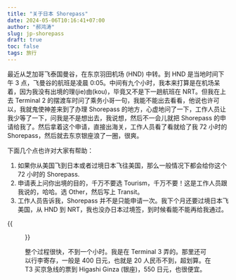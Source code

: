 ```yaml
---
title: "关于日本 Shorepass"
date: 2024-05-06T10:16:41+07:00
author: "郝鸿涛"
slug: jp-shorepass
draft: true
toc: false
tags: 旅行
---
```

最近从芝加哥飞泰国曼谷，在东京羽田机场 (HND) 中转。到 HND 是当地时间下午 3 点，飞曼谷的航班是凌晨 0:05。中间有九个小时，我本来打算是在机场呆着，因为我没有出境的理(jie)由(kou)，毕竟又不是下一趟航班在 NRT。但我在上去 Terminal 2 的摆渡车时问了乘务小哥一句，我能不能出去看看，他说也许可以，我就鬼使神差来到了办理 Shorepass 的地方，心虚地问了一下，工作人员让我少等了一下，问我是不是想出去，我说想，然后不一会儿就把 Shorepass 的申请给我了。然后拿着这个申请，直接出海关，工作人员看了看就给了我 72 小时的 Shorepass，然后就去东京银座浪了一圈，很爽。


下面几个点也许对大家有帮助：
 1. 如果你从美国飞到日本或者过境日本飞往美国，那么一般情况下都会给你这个 72 小时的 Shorepass.
 2. 申请表上问你出境的目的，千万不要选 Tourism，千万不要！这是工作人员跟我说的，哈哈。选 Other，然后写上 Transit。
 3. 工作人员告诉我，Shorepass 并不是只能申请一次。我下个月还要过境日本飞美国，从 HND 到 NRT，我也没办日本过境签，到时候看能不能再给我通过。

{{<figure src="/media/cnblog/hnd.png" title="京急线到东京银座">}}

整个过程很快，不到一个小时。我是在 Terminal 3 弄的。那里还可以行李寄存，一般是 400 日元，也就是 20 人民币不到，超划算。在 T3 买京急线的票到 Higashi Ginza (银座)，550 日元，也很便宜。


